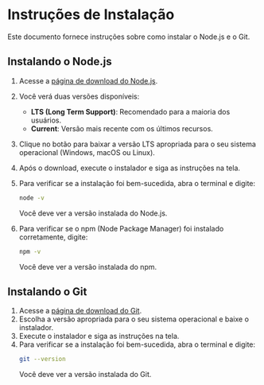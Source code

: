 # Instruções de Instalação

Este documento fornece instruções sobre como instalar o Node.js e o Git.

## Instalando o Node.js

1. Acesse a [página de download do Node.js](https://nodejs.org/).
2. Você verá duas versões disponíveis:
   - **LTS (Long Term Support)**: Recomendado para a maioria dos usuários.
   - **Current**: Versão mais recente com os últimos recursos.

3. Clique no botão para baixar a versão LTS apropriada para o seu sistema operacional (Windows, macOS ou Linux).
4. Após o download, execute o instalador e siga as instruções na tela.
5. Para verificar se a instalação foi bem-sucedida, abra o terminal e digite:
   ```bash
   node -v
   ```
   Você deve ver a versão instalada do Node.js.

6. Para verificar se o npm (Node Package Manager) foi instalado corretamente, digite:
   ```bash
   npm -v
   ```
   Você deve ver a versão instalada do npm.

## Instalando o Git

1. Acesse a [página de download do Git](https://git-scm.com/).
2. Escolha a versão apropriada para o seu sistema operacional e baixe o instalador.
3. Execute o instalador e siga as instruções na tela.
4. Para verificar se a instalação foi bem-sucedida, abra o terminal e digite:
   ```bash
   git --version
   ```
   Você deve ver a versão instalada do Git.
